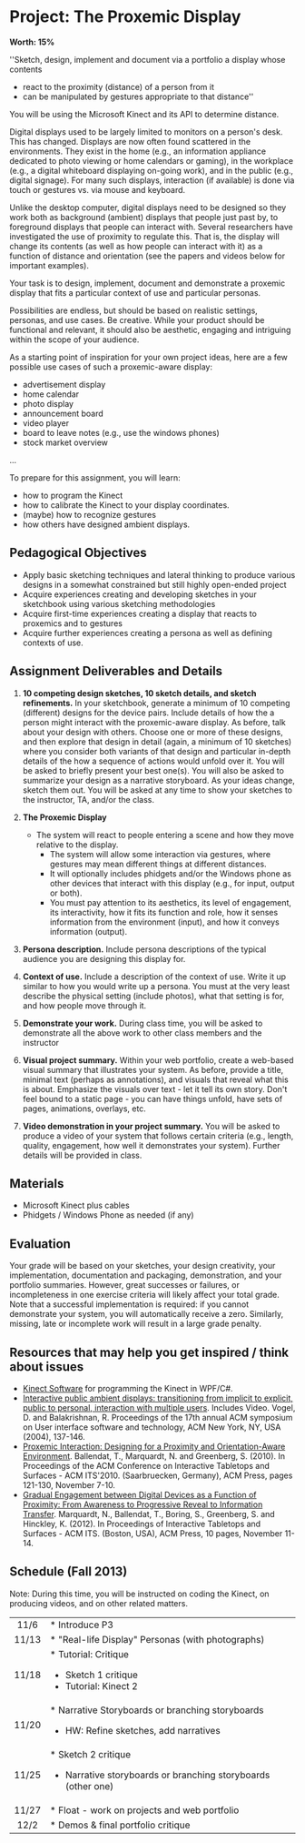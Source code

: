 

# Project: The Proxemic Display

**Worth: 15%**

''Sketch, design, implement and document via a portfolio a display whose contents

* react to the proximity (distance) of a person from it
* can be manipulated by gestures appropriate to that distance''

You will be using the Microsoft Kinect and its API to determine distance.

Digital displays used to be largely limited to monitors on a person's desk. This has changed. Displays are now often found scattered in the environments. They exist in the home (e.g., an information appliance dedicated to photo viewing or home calendars or gaming), in the workplace (e.g., a digital whiteboard displaying on-going work), and in the public (e.g., digital signage). For many such displays, interaction (if available) is done via touch or gestures vs. via mouse and keyboard.

Unlike the desktop computer, digital displays need to be designed so they work both as background (ambient) displays that people just past by, to foreground displays that people can interact with. Several researchers have investigated the use of proximity to regulate this. That is, the display will change its contents (as well as how people can interact with it) as a function of distance and orientation (see the papers and videos below for important examples).

Your task is to design, implement, document and demonstrate a proxemic display that fits a particular context of use and particular personas.

Possibilities are endless, but should be based on realistic settings, personas, and use cases. Be creative. While your product should be functional and relevant, it should also be aesthetic, engaging and intriguing within the scope of your audience.

As a starting point of inspiration for your own project ideas, here are a few possible use cases of such a proxemic-aware display:

* advertisement display
* home calendar
* photo display
* announcement board
* video player
* board to leave notes (e.g., use the windows phones)
* stock market overview

...

To prepare for this assignment, you will learn:

* how to program the Kinect
* how to calibrate the Kinect to your display coordinates.
* (maybe) how to recognize gestures
* how others have designed ambient displays.

## Pedagogical Objectives

* Apply basic sketching techniques and lateral thinking to produce various designs in a somewhat constrained but still highly open-ended project
* Acquire experiences creating and developing sketches in your sketchbook using various sketching methodologies
* Acquire first-time experiences creating a display that reacts to proxemics and to gestures
* Acquire further experiences creating a persona as well as defining contexts of use.

## Assignment Deliverables and Details

1.  **10 competing design sketches, 10 sketch details, and sketch refinements.** In your sketchbook, generate a minimum of 10 competing (different) designs for the device pairs. Include details of how the a person might interact with the proxemic-aware display. As before, talk about your design with others. Choose one or more of these designs, and then explore that design in detail (again, a minimum of 10 sketches) where you consider both variants of that design and particular in-depth details of the how a sequence of actions would unfold over it. You will be asked to briefly present your best one(s). You will also be asked to summarize your design as a narrative storyboard. As your ideas change, sketch them out. You will be asked at any time to show your sketches to the instructor, TA, and/or the class.

2.  **The Proxemic Display**

    * The system will react to people entering a scene and how they move relative to the display.
        * The system will allow some interaction via gestures, where gestures may mean different things at different distances.
        * It will optionally includes phidgets and/or the Windows phone as other devices that interact with this display (e.g., for input, output or both).
        * You must pay attention to its aesthetics, its level of engagement, its interactivity, how it fits its function and role, how it senses information from the environment (input), and how it conveys information (output).
3.  **Persona description.** Include persona descriptions of the typical audience you are designing this display for.

4.  **Context of use.** Include a description of the context of use. Write it up similar to how you would write up a persona. You must at the very least describe the physical setting (include photos), what that setting is for, and how people move through it.

5.  **Demonstrate your work.** During class time, you will be asked to demonstrate all the above work to other class members and the instructor

6.  **Visual project summary.** Within your web portfolio, create a web-based visual summary that illustrates your system. As before, provide a title, minimal text (perhaps as annotations), and visuals that reveal what this is about. Emphasize the visuals over text - let it tell its own story. Don't feel bound to a static page - you can have things unfold, have sets of pages, animations, overlays, etc.

7.  **Video demonstration in your project summary.** You will be asked to produce a video of your system that follows certain criteria (e.g., length, quality, engagement, how well it demonstrates your system). Further details will be provided in class.

## Materials

* Microsoft Kinect plus cables
* Phidgets / Windows Phone as needed (if any)

## Evaluation

Your grade will be based on your sketches, your design creativity, your implementation, documentation and packaging, demonstration, and your portfolio summaries. However, great successes or failures, or incompleteness in one exercise criteria will likely affect your total grade. Note that a successful implementation is required: if you cannot demonstrate your system, you will automatically receive a zero. Similarly, missing, late or incomplete work will result in a large grade penalty.

## Resources that may help you get inspired / think about issues

* [Kinect Software](http://grouplab.cpsc.ucalgary.ca/cookbook/index.php/Technologies/Kinect) for programming the Kinect in WPF/C#.
* [Interactive public ambient displays: transitioning from implicit to explicit, public to personal, interaction with multiple users](http://www.dgp.toronto.edu/~ravin/papers/uist2004_ambient.pdf). Includes Video. Vogel, D. and Balakrishnan, R. Proceedings of the 17th annual ACM symposium on User interface software and technology, ACM New York, NY, USA (2004), 137-146.
* [Proxemic Interaction: Designing for a Proximity and Orientation-Aware Environment](http://grouplab.cpsc.ucalgary.ca/Publications/2010-ProxemicInteractions.ITS). Ballendat, T., Marquardt, N. and Greenberg, S. (2010). In Proceedings of the ACM Conference on Interactive Tabletops and Surfaces - ACM ITS'2010. (Saarbruecken, Germany), ACM Press, pages 121-130, November 7-10.
* [Gradual Engagement between Digital Devices as a Function of Proximity: From Awareness to Progressive Reveal to Information Transfer](http://grouplab.cpsc.ucalgary.ca/Publications/2012-GradualEngagement.ITS). Marquardt, N., Ballendat, T., Boring, S., Greenberg, S. and Hinckley, K. (2012). In Proceedings of Interactive Tabletops and Surfaces - ACM ITS. (Boston, USA), ACM Press, 10 pages, November 11-14.

## Schedule (Fall 2013)

Note: During this time, you will be instructed on coding the Kinect, on producing videos, and on other related matters.

<table><tr><td align="center">11/6</td><td>* Introduce P3</td></tr>
<tr><td align="center">11/13</td><td>* "Real-life Display" Personas (with photographs)</td></tr>
<tr><td align="center">11/18</td><td>* Tutorial: Critique

* Sketch 1 critique
* Tutorial: Kinect 2</td></tr>
<tr><td align="center">11/20</td><td>* Narrative Storyboards or branching storyboards

* HW: Refine sketches, add narratives</td></tr>
<tr><td align="center">11/25</td><td>* Sketch 2 critique

* Narrative storyboards or branching storyboards (other one)</td></tr>
<tr><td align="center">11/27</td><td>* Float - work on projects and web portfolio</td></tr>
<tr><td align="center">12/2</td><td>* Demos & final portfolio critique</td></tr>
</table>
